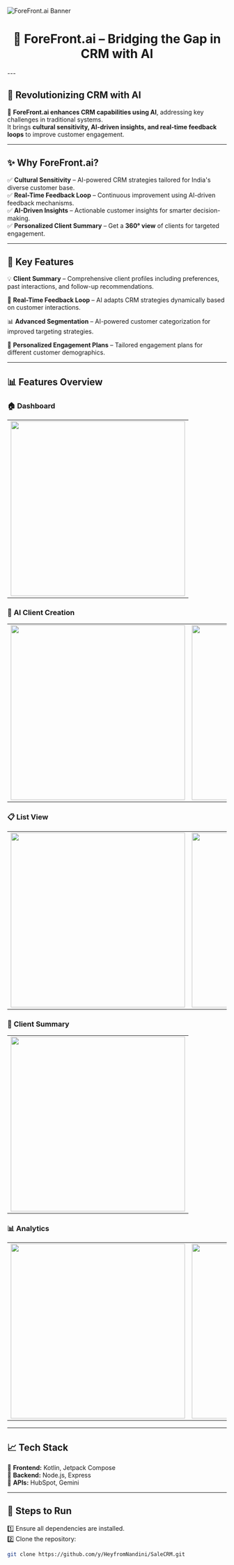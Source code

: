![ForeFront.ai Banner](https://github.com/user-attachments/assets/74db9629-657f-43ba-bffe-68801e27fd06)

<h1 align="center"> 🚀 ForeFront.ai – Bridging the Gap in CRM with AI </h1>  
---

## 🎨 **Revolutionizing CRM with AI**  

🌟 **ForeFront.ai enhances CRM capabilities using AI**, addressing key challenges in traditional systems.  
It brings **cultural sensitivity, AI-driven insights, and real-time feedback loops** to improve customer engagement.  

---

## ✨ **Why ForeFront.ai?**  

✅ **Cultural Sensitivity** – AI-powered CRM strategies tailored for India's diverse customer base.  
✅ **Real-Time Feedback Loop** – Continuous improvement using AI-driven feedback mechanisms.  
✅ **AI-Driven Insights** – Actionable customer insights for smarter decision-making.  
✅ **Personalized Client Summary** – Get a **360° view** of clients for targeted engagement.  

---

## 🚀 **Key Features**  

💡 **Client Summary** – Comprehensive client profiles including preferences, past interactions, and follow-up recommendations.  

🔄 **Real-Time Feedback Loop** – AI adapts CRM strategies dynamically based on customer interactions.  

📊 **Advanced Segmentation** – AI-powered customer categorization for improved targeting strategies.  

📅 **Personalized Engagement Plans** – Tailored engagement plans for different customer demographics.  

---

## 📊 **Features Overview**  

### 🏠 **Dashboard**  
<table>
  <tr>
    <td align="center"><img src="https://github.com/user-attachments/assets/5a4e1243-aeec-47d0-b595-76bf61badd1d" width="400px"></td>
  </tr>
</table>

### 🤖 **AI Client Creation**  
<table>
  <tr>
    <td align="center"><img src="https://github.com/user-attachments/assets/a3787d6d-a33d-4498-9ebd-18200c433297" width="400px"></td>
    <td align="center"><img src="https://github.com/user-attachments/assets/bc66c2e7-fc5b-4d85-9999-6011675fc7ae" width="400px"></td>
  </tr>
</table>

### 📋 **List View**  
<table>
  <tr>
    <td align="center"><img src="https://github.com/user-attachments/assets/6c99ff56-55f1-4b08-a05f-0bfac9217668" width="400px"></td>
    <td align="center"><img src="https://github.com/user-attachments/assets/cbbdbd60-083e-450f-a2bc-65730f5f4f5f" width="400px"></td>
  </tr>
</table>

### 📝 **Client Summary**  
<table>
  <tr>
    <td align="center"><img src="https://github.com/user-attachments/assets/2e941c46-b005-4f7f-896f-5516835087e6" width="400px"></td>
  </tr>
</table>

### 📊 **Analytics**  
<table>
  <tr>
    <td align="center"><img src="https://github.com/user-attachments/assets/f0b776ef-ef6f-4b5f-a73a-b90cef264e34" width="400px"></td>
    <td align="center"><img src="https://github.com/user-attachments/assets/b662db7b-19b8-43bf-9a5a-574cbdb568af" width="400px"></td>
  </tr>
</table>

---

## 📈 **Tech Stack**  

🚀 **Frontend:** Kotlin, Jetpack Compose  
🔧 **Backend:** Node.js, Express  
🔗 **APIs:** HubSpot, Gemini  

---

## 🔧 **Steps to Run**  

1️⃣ Ensure all dependencies are installed.  
2️⃣ Clone the repository:  
   ```bash
   git clone https://github.com/y/HeyfromNandini/SaleCRM.git
